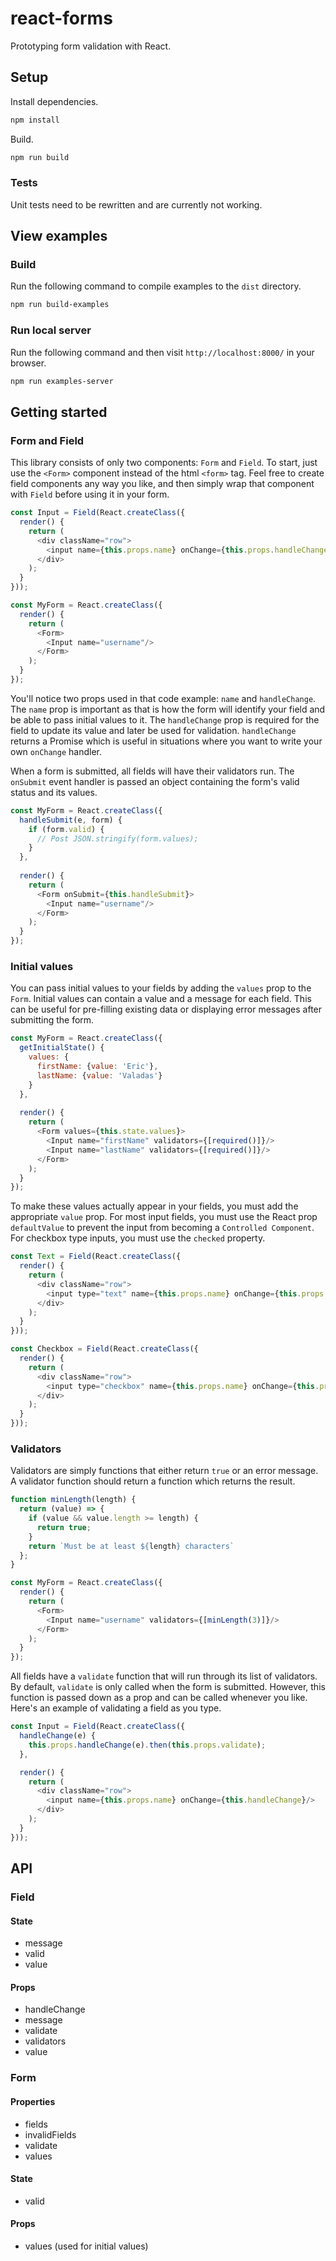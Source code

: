 # react-forms
Prototyping form validation with React.

## Setup
Install dependencies.
```sh
npm install
```

Build.
```sh
npm run build
```

### Tests
Unit tests need to be rewritten and are currently not working.

## View examples
### Build
Run the following command to compile examples to the `dist` directory.
```sh
npm run build-examples
```

### Run local server
Run the following command and then visit `http://localhost:8000/` in your browser.
```sh
npm run examples-server
```


## Getting started
### Form and Field
This library consists of only two components: `Form` and `Field`. To start, just use the `<Form>` component instead of the html `<form>` tag. Feel free to create field components any way you like, and then simply wrap that component with `Field` before using it in your form. 
```js
const Input = Field(React.createClass({
  render() {
    return (
      <div className="row">
        <input name={this.props.name} onChange={this.props.handleChange}/>
      </div>
    );
  }
}));

const MyForm = React.createClass({
  render() {
    return (
      <Form>
        <Input name="username"/>
      </Form>
    );
  }
});
```
You'll notice two props used in that code example: `name` and `handleChange`. The `name` prop is important as that is how the form will identify your field and be able to pass initial values to it. The `handleChange` prop is required for the field to update its value and later be used for validation. `handleChange` returns a Promise which is useful in situations where you want to write your own `onChange` handler.

When a form is submitted, all fields will have their validators run. The `onSubmit` event handler is passed an object containing the form's valid status and its values.
```js
const MyForm = React.createClass({
  handleSubmit(e, form) {
    if (form.valid) {
      // Post JSON.stringify(form.values);
    }
  },
  
  render() {
    return (
      <Form onSubmit={this.handleSubmit}>
        <Input name="username"/>
      </Form>
    );
  }
});
```

### Initial values
You can pass initial values to your fields by adding the `values` prop to the `Form`. Initial values can contain a value and a message for each field. This can be useful for pre-filling existing data or displaying error messages after submitting the form.
```js
const MyForm = React.createClass({
  getInitialState() {
    values: {
      firstName: {value: 'Eric'},
      lastName: {value: 'Valadas'}
    }
  },
  
  render() {
    return (
      <Form values={this.state.values}>
        <Input name="firstName" validators={[required()]}/>
        <Input name="lastName" validators={[required()]}/>
      </Form>
    );
  }
});
```


To make these values actually appear in your fields, you must add the appropriate `value` prop. For most input fields, you must use the React prop `defaultValue` to prevent the input from becoming a `Controlled Component`. For checkbox type inputs, you must use the `checked` property.
```js
const Text = Field(React.createClass({
  render() {
    return (
      <div className="row">
        <input type="text" name={this.props.name} onChange={this.props.handleChange} defaultValue={this.props.value}/>
      </div>
    );
  }
}));

const Checkbox = Field(React.createClass({
  render() {
    return (
      <div className="row">
        <input type="checkbox" name={this.props.name} onChange={this.props.handleChange} checked={this.props.value}/>
      </div>
    );
  }
}));
```

### Validators
Validators are simply functions that either return `true` or an error message. A validator function should return a function which returns the result. 
```js
function minLength(length) {
  return (value) => {
    if (value && value.length >= length) {
      return true;
    }
    return `Must be at least ${length} characters`
  };
}

const MyForm = React.createClass({
  render() {
    return (
      <Form>
        <Input name="username" validators={[minLength(3)]}/>
      </Form>
    );
  }
});
```

All fields have a `validate` function that will run through its list of validators. By default, `validate` is only called when the form is submitted. However, this function is passed down as a prop and can be called whenever you like. Here's an example of validating a field as you type.
```js
const Input = Field(React.createClass({
  handleChange(e) {
    this.props.handleChange(e).then(this.props.validate);
  },

  render() {
    return (
      <div className="row">
        <input name={this.props.name} onChange={this.handleChange}/>
      </div>
    );
  }
}));
```




## API

### Field
#### State
- message
- valid
- value

#### Props
- handleChange
- message
- validate
- validators
- value

### Form
#### Properties
- fields
- invalidFields
- validate
- values

#### State
- valid

#### Props
- values (used for initial values)
